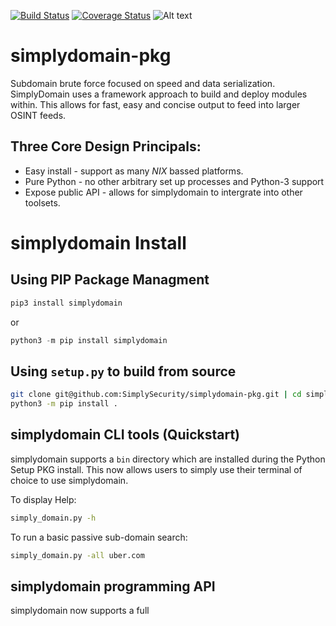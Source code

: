  [![Build Status](https://travis-ci.org/SimplySecurity/SimplyDomain.svg?branch=master)](https://travis-ci.org/SimplySecurity/SimplyDomain)
  [![Coverage Status](https://coveralls.io/repos/github/SimplySecurity/SimplyDomain/badge.svg?branch=master)](https://coveralls.io/github/SimplySecurity/SimplyDomain?branch=master)
 ![Alt text](simplydomain/docs/SimplyDomain-logo.png?raw=true "SimplyDomain")

 
# simplydomain-pkg 
Subdomain brute force focused on speed and data serialization. 
SimplyDomain uses a framework approach to build and deploy modules within. This allows
for fast, easy and concise output to feed into larger OSINT feeds.

## Three Core Design Principals:
* Easy install - support as many *NIX* bassed platforms.
* Pure Python - no other arbitrary set up processes and Python-3 support
* Expose public API - allows for simplydomain to intergrate into other toolsets.

# simplydomain Install

## Using PIP Package Managment
```python
pip3 install simplydomain
```
or 
```python
python3 -m pip install simplydomain
```
## Using `setup.py` to build from source
```bash
git clone git@github.com:SimplySecurity/simplydomain-pkg.git | cd simplydomain-pkg
python3 -m pip install .
```
## simplydomain CLI tools (Quickstart)
simplydomain supports a `bin` directory which are installed during the Python Setup PKG install. This now allows users to simply use their terminal of choice to use simplydomain.

To display Help:
```bash
simply_domain.py -h 
```
To run a basic passive sub-domain search:
```bash
simply_domain.py -all uber.com
```
## simplydomain programming API 
simplydomain now supports a full 

